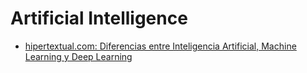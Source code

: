 # Artificial Intelligence

- [hipertextual.com: Diferencias entre Inteligencia Artificial, Machine Learning y Deep Learning](https://hipertextual.com/2023/02/diferencias-ia-machine-learning)